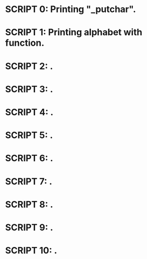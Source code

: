 # SCRIPT 0: Printing "_putchar".
# SCRIPT 1: Printing alphabet with function.
# SCRIPT 2: .
# SCRIPT 3: .
# SCRIPT 4: .
# SCRIPT 5: .
# SCRIPT 6: .
# SCRIPT 7: .
# SCRIPT 8: .
# SCRIPT 9: .
# SCRIPT 10: . 
